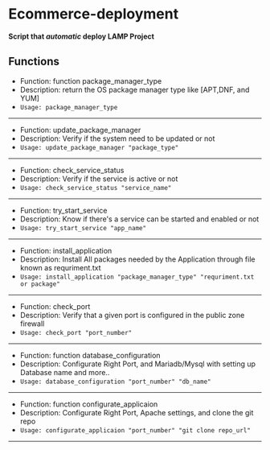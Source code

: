 # Ecommerce-deployment

**Script that _automatic_ deploy LAMP Project** 

## Functions

- Function: function package_manager_type
- Description: return the OS package manager type like [APT,DNF, and YUM]
- `Usage: package_manager_type`
---

- Function: update_package_manager
- Description: Verify if the system need to be updated or not
- `Usage: update_package_manager "package_type"`
---

- Function: check_service_status
- Description: Verify if the service is active or not
- `Usage: check_service_status "service_name"`
---

- Function: try_start_service
- Description: Know if there's a service can be started and enabled or not
- `Usage: try_start_service "app_name"`
---

- Function: install_application
- Description: Install All packages needed by the Application through file known as requriment.txt
- `Usage: install_application "package_manager_type" "requriment.txt or package"`
---

- Function: check_port
- Description: Verify that a given port is configured in the public zone firewall
- `Usage: check_port "port_number"`
---

- Function: function database_configuration
- Description: Configurate Right Port, and Mariadb/Mysql with setting up Database name and more..
- `Usage: database_configuration "port_number" "db_name"`
---


- Function: function configurate_applicaion
- Description: Configurate Right Port, Apache settings, and clone the git repo
- `Usage: configurate_applicaion "port_number" "git clone repo_url"`
---
